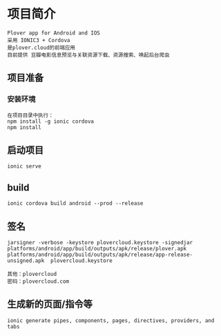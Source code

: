 # 项目简介

    Plover app for Android and IOS
    采用 IONIC3 + Cordova
    是plover.cloud的前端应用
    目前提供 豆瓣电影信息预览与关联资源下载、资源搜索、唤起后台爬虫

## 项目准备

### 安装环境

    在项目目录中执行：
    npm install -g ionic cordova
    npm install

## 启动项目

    ionic serve

## build

    ionic cordova build android --prod --release

## 签名

    jarsigner -verbose -keystore plovercloud.keystore -signedjar platforms/android/app/build/outputs/apk/release/plover.apk platforms/android/app/build/outputs/apk/release/app-release-unsigned.apk  plovercloud.keystore

    其他：plovercloud
    密码：plovercloud.com

## 生成新的页面/指令等

    ionic generate pipes, components, pages, directives, providers, and tabs

